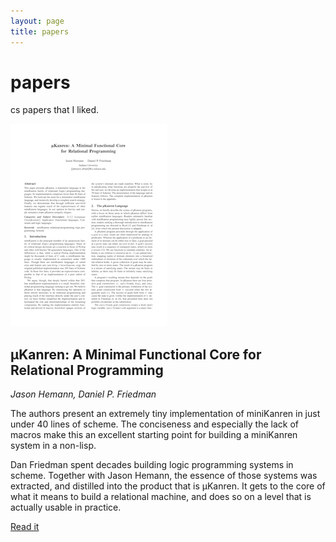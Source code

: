 ```yaml
---
layout: page
title: papers
---
```


<div class="hero-unit">
    <h1>papers</h1>
    <p>cs papers that I liked.</p>
</div>

<div class="book-cover">
    <img src="/img/papers/mukanren.png">
</div>

## μKanren: A Minimal Functional Core for Relational Programming

*Jason Hemann, Daniel P. Friedman*

The authors present an extremely tiny implementation of miniKanren in just
under 40 lines of scheme. The conciseness and especially the lack of macros
make this an excellent starting point for building a miniKanren system in a
non-lisp.

Dan Friedman spent decades building logic programming systems in scheme.
Together with Jason Hemann, the essence of those systems was extracted, and
distilled into the product that is μKanren. It gets to the core of what it
means to build a relational machine, and does so on a level that is actually
usable in practice.

<a href="http://webyrd.net/scheme-2013/papers/HemannMuKanren2013.pdf" class="btn btn-large btn-inverse" style="width: 100px;"><span class="icon-bookmark icon-white"></span> Read it</a>

<span class="clearfix"></span>
